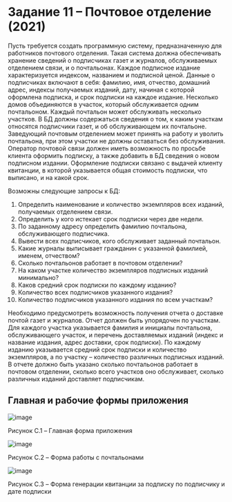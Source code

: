 # Задание 11 – Почтовое отделение (2021)
Пусть требуется создать программную систему, предназначенную для работников почтового отделения. Такая система должна обеспечивать хранение сведений о подписчиках газет и журналов, обслуживаемых отделением связи, и о почтальонах.
Каждое подписное издание характеризуется индексом, названием и подписной ценой.  Данные о подписчиках включают в себя: фамилию, имя, отчество, домашний адрес, индексы получаемых изданий, дату, начиная с которой оформлена подписка, и срок подписки на каждое издание. Несколько домов объединяются в участок, который обслуживается одним почтальоном. Каждый почтальон может обслуживать несколько участков. В БД должны содержаться сведения о том, к каким участкам относятся подписчики газет, и об обслуживающем их почтальоне. Заведующий почтовым отделением может принять на работу и уволить почтальона, при этом участки не должны оставаться без обслуживания. Оператор почтовой связи должен иметь возможность по просьбе клиента оформить подписку, а также добавить в БД сведения о новом подписном издании. Оформление подписки связано с выдачей клиенту квитанции, в которой указывается общая стоимость подписки, что выписано, и на какой срок.

Возможны следующие запросы к БД:
1.	Определить наименование и количество экземпляров всех изданий, получаемых отделением связи.
2.	Определить у кого истекает срок подписки через две недели.
3.	По заданному адресу определить фамилию почтальона, обслуживающего подписчика.
4.	Вывести всех подписчиков, кого обслуживает заданный почтальон.
5.	Какие журналы выписывает гражданин с указанной фамилией, именем, отчеством?
6.	Сколько почтальонов работает в почтовом отделении?
7.	На каком участке количество экземпляров подписных изданий минимально?
8.	Каков средний срок подписки по каждому изданию?
9.	Количество всех подписчиков указанного издания?
10.	Количество подписчиков указанного издания по всем участкам?

Необходимо предусмотреть   возможность получения отчета о доставке почтой газет и журналов. Отчет должен быть упорядочен по участкам. Для каждого участка указывается фамилия и инициалы почтальона, обслуживающего участок, и перечень доставляемых изданий (индекс и название издания, адрес доставки, срок подписки). По каждому изданию указывается средний срок подписки и количество экземпляров, а по участку – количество различных подписных изданий. В отчете должно быть указано сколько почтальонов работает в почтовом отделении, сколько всего участков оно обслуживает, сколько различных изданий доставляет подписчикам.

## Главная и рабочие формы приложения
 
 ![image](https://github.com/Evgescha/Course-work---Post-Office/assets/38140129/a2cac6b2-1d68-4e02-90c9-9369274faf70)

Рисунок C.1 – Главная форма приложения
 
 ![image](https://github.com/Evgescha/Course-work---Post-Office/assets/38140129/c7971fbc-daa4-495b-9ef5-1e995d974f0d)

Рисунок C.2 – Форма работы с почтальонами
 
 ![image](https://github.com/Evgescha/Course-work---Post-Office/assets/38140129/7aed5b13-2306-4390-a4a6-908b451e7ee1)

Рисунок C.3 – Форма генерации квитанции за подписку по подписчику и дате подписки
